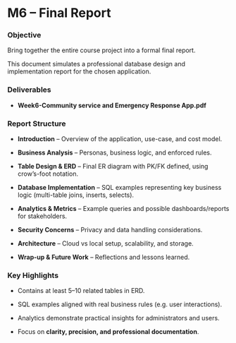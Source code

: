 # M6 – Final Report



### Objective

Bring together the entire course project into a formal final report.  

This document simulates a professional database design and implementation report for the chosen application.



### Deliverables

- **Week6-Community service and Emergency Response App.pdf**



### Report Structure

- **Introduction** – Overview of the application, use-case, and cost model.  

- **Business Analysis** – Personas, business logic, and enforced rules.  

- **Table Design & ERD** – Final ER diagram with PK/FK defined, using crow’s-foot notation.  

- **Database Implementation** – SQL examples representing key business logic (multi-table joins, inserts, selects).  

- **Analytics & Metrics** – Example queries and possible dashboards/reports for stakeholders.  

- **Security Concerns** – Privacy and data handling considerations.  

- **Architecture** – Cloud vs local setup, scalability, and storage.  

- **Wrap-up & Future Work** – Reflections and lessons learned.



### Key Highlights

- Contains at least 5–10 related tables in ERD.  

- SQL examples aligned with real business rules (e.g. user interactions).  

- Analytics demonstrate practical insights for administrators and users.  

- Focus on **clarity, precision, and professional documentation**.



